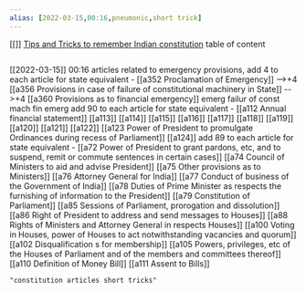 ```yaml
---
alias: [2022-03-15,00:16,pneumonic,short trick]
---
```

[[]]
[Tips and Tricks to remember Indian constitution](https://blog.finology.in/constitutional-developments/tips-tricks-to-remember-indian-constitution)
table of content
```toc
```

[[2022-03-15]] 00:16
articles related to emergency provisions, add 4 to each article for state equivalent -
[[a352 Proclamation of Emergency]] -->+4         [[a356 Provisions in case of failure of constitutional machinery in State]] -->+4               [[a360 Provisions as to financial emergency]]
emerg          failur of const mach        fin emerg
add 90 to each article for state equivalent -
[[a112 Annual financial statement]] [[a113]] [[a114]] [[a115]] [[a116]] [[a117]] [[a118]] [[a119]] [[a120]] [[a121]] [[a122]] [[a123 Power of President to promulgate Ordinances during recess of Parliament]] [[a124]]
add 89 to each article for state equivalent -
[[a72 Power of President to grant pardons, etc, and to suspend, remit or commute sentences in certain cases]] [[a74 Council of Ministers to aid and advise President]] [[a75 Other provisions as to Ministers]] [[a76 Attorney General for India]] [[a77 Conduct of business of the Government of India]] [[a78 Duties of Prime Minister as respects the furnishing of information to the President]] [[a79 Constitution of Parliament]] [[a85 Sessions of Parliament, prorogation and dissolution]] [[a86 Right of President to address and send messages to Houses]] [[a88 Rights of Ministers and Attorney General in respects Houses]] [[a100 Voting in Houses, power of Houses to act notwithstanding vacancies and quorum]] [[a102 Disqualification s for membership]] [[a105 Powers, privileges, etc of the Houses of Parliament and of the members and committees thereof]] [[a110 Definition of Money Bill]] [[a111 Assent to Bills]]
```query 2022-03-15 00:21
"constitution articles short tricks"
```